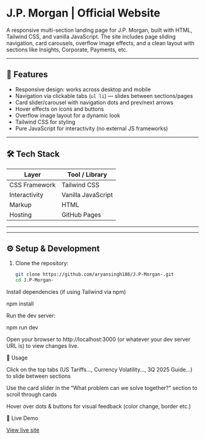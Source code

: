 # J.P. Morgan | Official Website

A responsive multi-section landing page for J.P. Morgan, built with HTML, Tailwind CSS, and vanilla JavaScript. The site includes page sliding navigation, card carousels, overflow image effects, and a clean layout with sections like Insights, Corporate, Payments, etc.

---

## 🚀 Features

- Responsive design: works across desktop and mobile  
- Navigation via clickable tabs (`ul li`) — slides between sections/pages  
- Card slider/carousel with navigation dots and prev/next arrows  
- Hover effects on icons and buttons  
- Overflow image layout for a dynamic look  
- Tailwind CSS for styling  
- Pure JavaScript for interactivity (no external JS frameworks)

---

## 🛠️ Tech Stack

| Layer         | Tool / Library          |
|----------------|--------------------------|
| CSS Framework  | Tailwind CSS            |
| Interactivity  | Vanilla JavaScript       |
| Markup         | HTML                    |
| Hosting        | GitHub Pages            |

---


---

## ⚙️ Setup & Development

1. Clone the repository:  
   ```bash
   git clone https://github.com/aryansingh186/J.P-Morgan-.git
   cd J.P-Morgan-

Install dependencies (if using Tailwind via npm)

npm install


Run the dev server:

npm run dev


Open your browser to http://localhost:3000 (or whatever your dev server URL is) to view changes live.

🧩 Usage

Click on the top tabs (US Tariffs…, Currency Volatility…, 3Q 2025 Guide…) to slide between sections

Use the card slider in the “What problem can we solve together?” section to scroll through cards

Hover over dots & buttons for visual feedback (color change, border etc.)

🔗 Live Demo

[View live site](https://aryansingh186.github.io/J.P-Morgan-/?utm_source=chatgpt.com)


